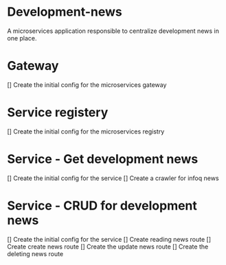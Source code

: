 # Development-news

A microservices application responsible to centralize development news in one place.

# Gateway
[] Create the initial config for the microservices gateway

# Service registery
[] Create the initial config for the microservices registry

# Service - Get development news 
[] Create the initial config for the service
[] Create a crawler for infoq news

# Service - CRUD for development news
[] Create the initial config for the service
[] Create reading news route
[] Create create news route
[] Create the update news route
[] Create the deleting news route
